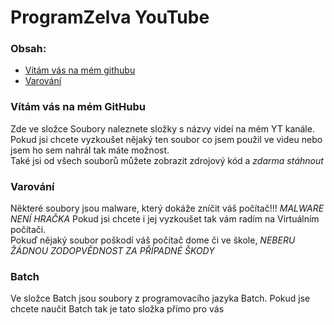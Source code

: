 # ProgramZelva YouTube #

### Obsah: ###
- [Vítám vás na mém githubu](#vítám-vás-na-mém-githubu)
- [Varování](#varování)
### Vítám vás na mém GitHubu ###
Zde ve složce Soubory naleznete složky s názvy videí na mém YT kanále.  
Pokud jsi chcete vyzkoušet nějaký ten soubor co jsem použil ve videu nebo jsem ho sem nahrál tak máte možnost.  
Také jsi od všech souborů můžete zobrazit zdrojový kód a *zdarma stáhnout*

### Varování ###
Některé soubory jsou malware, který dokáže zníčit váš počítač!!!  *MALWARE NENÍ HRAČKA*  Pokud jsi chcete i jej vyzkoušet tak vám radím na Virtuálním počítači.  
Pokuď nějaký soubor poškodí váš počítač dome či ve škole, *NEBERU ŽÁDNOU ZODOPVĚDNOST ZA PŘÍPADNÉ ŠKODY*

### Batch ###
Ve složce Batch jsou soubory z programovacího jazyka Batch.  Pokud jse chcete naučit Batch tak je tato složka přímo pro vás



